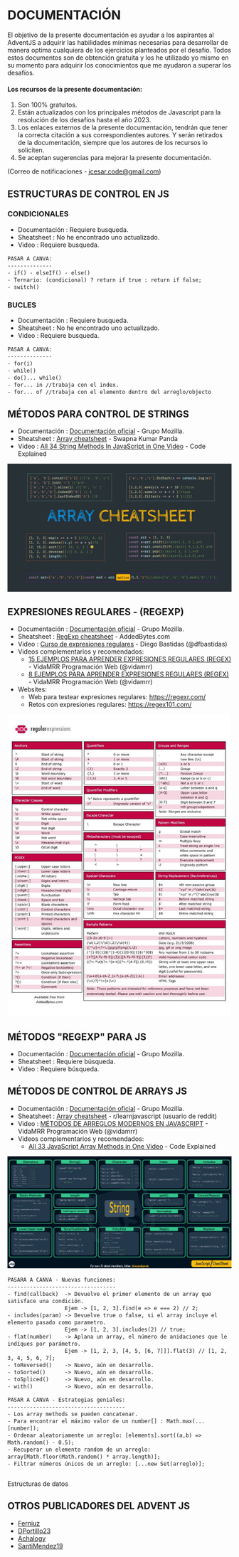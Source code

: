 # DOCUMENTACIÓN

El objetivo de la presente documentación es ayudar a los aspirantes al AdventJS a adquirir las habilidades mínimas necesarias para desarrollar de manera optima cualquiera de los ejercicios planteados por el desafío. Todos estos documentos son de obtención gratuita y los he utilizado yo mismo en su momento para adquirir los conocimientos que me ayudaron a superar los desafíos.

#### Los recursos de la presente documentación:

1. Son 100% gratuitos.
2. Están actualizados con los principales métodos de Javascript para la resolución de los desafíos hasta el año 2023.
3. Los enlaces externos de la presente documentación, tendrán que tener la correcta citación a sus correspondientes autores. Y serán retirados de la documentación, siempre que los autores de los recursos lo soliciten.
4. Se aceptan sugerencias para mejorar la presente documentación.

(Correo de notificaciones - jcesar.code@gmail.com)

## ESTRUCTURAS DE CONTROL EN JS

### CONDICIONALES

- Documentación : Requiere busqueda.
- Sheatsheet    : No he encontrado uno actualizado.
- Video         : Requiere busqueda.

~~~
PASAR A CANVA:
--------------
- if() - elseIf() - else()
- Ternario: (condicional) ? return if true : return if false;
- switch()
~~~

### BUCLES

- Documentación : Requiere busqueda.
- Sheatsheet    : No he encontrado uno actualizado.
- Video         : Requiere busqueda.

~~~
PASAR A CANVA:
--------------
- for(i)    
- while()
- do()... while()
- for... in //trabaja con el index.
- for... of //trabaja con el elemento dentro del arreglo/objecto
~~~


## MÉTODOS PARA CONTROL DE STRINGS

- Documentación : [Documentación oficial](https://developer.mozilla.org/en-US/docs/Web/JavaScript/Reference/Global_Objects/String) - Grupo Mozilla.
- Sheatsheet    : [Array cheatsheet](https://pbs.twimg.com/media/FCJFcyUVEA4La2k.jpg:large) - Swapna Kumar Panda
- Video         : [All 34 String Methods In JavaScript in One Video](https://www.youtube.com/watch?v=x16Z_U1tGrc&ab_channel=CodeExplained) - Code Explained

![strings](array_cheatsheet.jpg)


##  EXPRESIONES REGULARES - (REGEXP)

- Documentación : [Documentación oficial](https://developer.mozilla.org/en-US/docs/Web/JavaScript/Reference/Global_Objects/RegExp/RegExp) - Grupo Mozilla.
- Sheatsheet    : [RegExp cheatsheet](https://finchan.wordpress.com/2010/02/06/cheat-sheet-of-regular-expressions/) - AddedBytes.com
- Video         : [Curso de expresiones regulares](https://www.youtube.com/playlist?list=PLDbrnXa6SAzVSo9gT9G0y4mMKoceTWhPk) - Diego Bastidas (@dfbastidas)
- Videos complementarios y recomendados: 
  - [15 EJEMPLOS PARA APRENDER EXPRESIONES REGULARES (REGEX)](https://www.youtube.com/watch?v=s1HUWsSe-ZU&ab_channel=VidaMRR-Programacionweb) - VidaMRR Programación Web (@vidamrr)
  - [8 EJEMPLOS PARA APRENDER EXPRESIONES REGULARES (REGEX)](https://www.youtube.com/watch?v=dzLbz3AFylE&ab_channel=VidaMRR-Programacionweb) - VidaMRR Programación Web (@vidamrr)
- Websites:
  - Web para testear expresiones regulares: https://regexr.com/
  - Retos con expresiones regulares: https://regex101.com/

![regexp](regex_cheatsheet.png)

## MÉTODOS "REGEXP" PARA JS 

- Documentación : [Documentación oficial](https://developer.mozilla.org/en-US/docs/Web/JavaScript/Guide/Regular_expressions#using_regular_expressions_in_javascript) - Grupo Mozilla.
- Sheatsheet    : Requiere búsqueda.
- Video         : Requiere búsqueda.

## MÉTODOS DE CONTROL DE ARRAYS JS

- Documentación : [Documentación oficial](https://developer.mozilla.org/en-US/docs/Web/JavaScript/Reference/Global_Objects/Array) - Grupo Mozilla.
- Sheatsheet    : [Array cheatsheet](https://www.reddit.com/media?url=https%3A%2F%2Fi.redd.it%2Fs8ev4pw1p4a61.jpg) - r/learnjavascript (usuario de reddit)
- Video         : [MÉTODOS DE ARREGLOS MODERNOS EN JAVASCRIPT](https://www.youtube.com/watch?v=bkgXlQp5hbI&ab_channel=VidaMRR-Programacionweb) - VidaMRR Programación Web (@vidamrr)
- Videos complementarios y recomendados: 
  - [All 33 JavaScript Array Methods in One Video](https://www.youtube.com/watch?v=RVxuGCWZ_8E&ab_channel=CodeExplained) - Code Explained

![array](string_cheatsheet.jpg)

~~~
PASARA A CANVA - Nuevas funciones:
----------------------------------
- find(callback)  -> Devuelve el primer elemento de un array que satisface una condición.
                  Ejem -> [1, 2, 3].find(e => e === 2) // 2;
- includes(param) -> Devuelve true o false, si el array incluye el elemento pasado como parametro.
                  Ejem -> [1, 2, 3].includes(2) // true;
- flat(number)    -> Aplana un array, el número de anidaciones que le indíques por parámetro.
                  Ejem -> [1, 2, 3, [4, 5, [6, 7]]].flat(3) // [1, 2, 3, 4, 5, 6, 7];
- toReversed()    -> Nuevo, aún en desarrollo.
- toSorted()      -> Nuevo, aún en desarrollo.
- toSpliced()     -> Nuevo, aún en desarrollo.
- with()          -> Nuevo, aún en desarrollo.
~~~

~~~
PASAR A CANVA - Estrategias geniales:
-------------------------------------
- Los array methods se pueden concatenar.
- Para encontrar el máximo valor de un number[] : Math.max(...[number]);
- Ordenar aleatoriamente un arreglo: [elements].sort((a,b) => Math.random() - 0.5);
- Recuperar un elemento random de un arreglo: array[Math.floor(Math.random() * array.length)];
- Filtrar números únicos de un arreglo: [...new Set(arreglo)];
~~~

##

Estructuras de datos

## OTROS PUBLICADORES DEL ADVENT JS
- [Ferniuz](https://dev.to/fenriuz)
- [DPortillo23](https://github.com/dportillo23/adventjs-2023/tree/master)
- [Achalogy](https://github.com/Achalogy/advent-js-2023/tree/main)
- [SantiMendez19](https://github.com/SantiMenendez19/adventjs/tree/main/2023)
